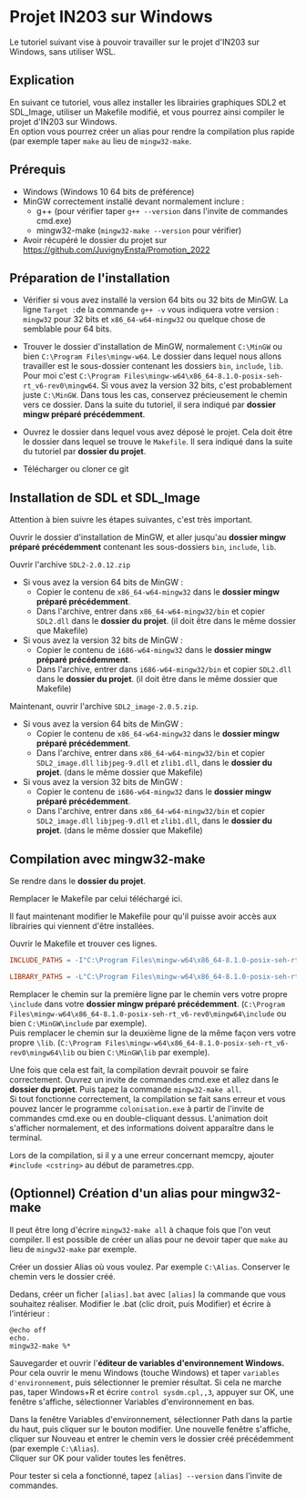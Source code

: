 # Projet IN203 sur Windows

Le tutoriel suivant vise à pouvoir travailler sur le projet d'IN203 sur Windows, sans utiliser WSL.

## Explication

En suivant ce tutoriel, vous allez installer les librairies graphiques SDL2 et SDL_Image, utiliser un Makefile modifié, et vous pourrez ainsi compiler le projet d'IN203 sur Windows.\
En option vous pourrez créer un alias pour rendre la compilation plus rapide (par exemple taper `make` au lieu de `mingw32-make`.

## Prérequis

- Windows (Windows 10 64 bits de préférence)
- MinGW correctement installé devant normalement inclure :
	- g++ (pour vérifier taper `g++ --version` dans l'invite de commandes cmd.exe)
	- mingw32-make (`mingw32-make --version` pour vérifier)
- Avoir récupéré le dossier du projet sur https://github.com/JuvignyEnsta/Promotion_2022

## Préparation de l'installation
- Vérifier si vous avez installé la version 64 bits ou 32 bits de MinGW. La ligne `Target :`de la commande `g++ -v` vous indiquera votre version : `mingw32` pour 32 bits et `x86_64-w64-mingw32` ou quelque chose de semblable pour 64 bits.

- Trouver le dossier d'installation de MinGW, normalement `C:\MinGW` ou bien `C:\Program Files\mingw-w64`. Le dossier dans lequel nous allons travailler est le sous-dossier contenant les dossiers `bin`, `include`, `lib`. Pour moi c'est  `C:\Program Files\mingw-w64\x86_64-8.1.0-posix-seh-rt_v6-rev0\mingw64`. Si vous avez la version 32 bits, c'est probablement juste `C:\MinGW`. Dans tous les cas, conservez précieusement le chemin vers ce dossier. Dans la suite du tutoriel, il sera indiqué par **dossier mingw préparé précédemment**.
- Ouvrez le dossier dans lequel vous avez déposé le projet. Cela doit être le dossier dans lequel se trouve le `Makefile`. Il sera indiqué dans la suite du tutoriel par **dossier du projet**.
- Télécharger ou cloner ce git

## Installation de SDL et SDL_Image
Attention à bien suivre les étapes suivantes, c'est très important.

Ouvrir le dossier d'installation de MinGW, et aller jusqu'au **dossier mingw préparé précédemment** contenant les sous-dossiers `bin`, `include`, `lib`.

Ouvrir l'archive `SDL2-2.0.12.zip`
- Si vous avez la version 64 bits de MinGW : 
	- Copier le contenu de `x86_64-w64-mingw32` dans le **dossier mingw préparé précédemment**.
	- Dans l'archive, entrer dans `x86_64-w64-mingw32/bin` et copier `SDL2.dll` dans le **dossier du projet**. (il doit être dans le même dossier que Makefile)
- Si vous avez la version 32 bits de MinGW : 
	- Copier le contenu de `i686-w64-mingw32` dans le **dossier mingw préparé précédemment**.
	- Dans l'archive, entrer dans `i686-w64-mingw32/bin` et copier `SDL2.dll` dans le **dossier du projet**. (il doit être dans le même dossier que Makefile)


Maintenant, ouvrir l'archive `SDL2_image-2.0.5.zip`.
- Si vous avez la version 64 bits de MinGW : 
	- Copier le contenu de `x86_64-w64-mingw32` dans le **dossier mingw préparé précédemment**.
	- Dans l'archive, entrer dans `x86_64-w64-mingw32/bin` et copier `SDL2_image.dll` `libjpeg-9.dll` et `zlib1.dll`,  dans le **dossier du projet**. (dans le même dossier que Makefile)
- Si vous avez la version 32 bits de MinGW : 
	- Copier le contenu de `i686-w64-mingw32` dans le **dossier mingw préparé précédemment**.
	- Dans l'archive, entrer dans `x86_64-w64-mingw32/bin` et copier `SDL2_image.dll` `libjpeg-9.dll` et `zlib1.dll`,  dans le **dossier du projet**. (dans le même dossier que Makefile)

## Compilation avec mingw32-make

Se rendre dans le **dossier du projet**.

Remplacer le Makefile par celui téléchargé ici.

Il faut maintenant modifier le Makefile pour qu'il puisse avoir accès aux librairies qui viennent d'être installées.

Ouvrir le Makefile et trouver ces lignes.
```Makefile
INCLUDE_PATHS = -I"C:\Program Files\mingw-w64\x86_64-8.1.0-posix-seh-rt_v6-rev0\mingw64\include"

LIBRARY_PATHS = -L"C:\Program Files\mingw-w64\x86_64-8.1.0-posix-seh-rt_v6-rev0\mingw64\lib"
```

Remplacer le chemin sur la première ligne par le chemin vers votre propre `\include` dans votre **dossier mingw préparé précédemment**. (`C:\Program Files\mingw-w64\x86_64-8.1.0-posix-seh-rt_v6-rev0\mingw64\include` ou bien `C:\MinGW\include` par exemple).\
Puis remplacer le chemin sur la deuxième ligne de la même façon vers votre propre `\lib`. (`C:\Program Files\mingw-w64\x86_64-8.1.0-posix-seh-rt_v6-rev0\mingw64\lib` ou bien `C:\MinGW\lib` par exemple).

Une fois que cela est fait, la compilation devrait pouvoir se faire correctement. Ouvrez un invite de commandes cmd.exe et allez dans le **dossier du projet**. Puis tapez la commande `mingw32-make all`.\
Si tout fonctionne correctement, la compilation se fait sans erreur et vous pouvez lancer le programme `colonisation.exe` à partir de l'invite de commandes cmd.exe ou en double-cliquant dessus. L'animation doit s'afficher normalement, et des informations doivent apparaître dans le terminal.


Lors de la compilation, si il y a une erreur concernant memcpy, ajouter `#include <cstring>` au début de parametres.cpp.


## (Optionnel) Création d'un alias pour mingw32-make

Il peut être long d'écrire `mingw32-make all` à chaque fois que l'on veut compiler. Il est possible de créer un alias pour ne devoir taper que `make` au lieu de `mingw32-make` par exemple.

Créer un dossier Alias où vous voulez. Par exemple `C:\Alias`. Conserver le chemin vers le dossier créé.

Dedans, créer un ficher `[alias].bat` avec `[alias]` la commande que vous souhaitez réaliser.
Modifier le .bat (clic droit, puis Modifier) et écrire à l'intérieur :
```batch
@echo off
echo.
mingw32-make %*
```
Sauvegarder et ouvrir l'**éditeur de variables d'environnement Windows.**
Pour cela ouvrir le menu Windows (touche Windows) et taper `variables d'environnement`, puis sélectionner le premier résultat.
Si cela ne marche pas, taper Windows+R et écrire `control sysdm.cpl,,3`, appuyer sur OK, une fenêtre s'affiche, sélectionner Variables d'environnement en bas.

Dans la fenêtre Variables d'environnement, sélectionner Path dans la partie du haut, puis cliquer sur le bouton modifier.
Une nouvelle fenêtre s'affiche, cliquer sur Nouveau et entrer le chemin vers le dossier créé précédemment (par exemple `C:\Alias`).\
Cliquer sur OK pour valider toutes les fenêtres.

Pour tester si cela a fonctionné, tapez `[alias] --version` dans l'invite de commandes.
